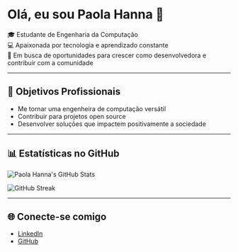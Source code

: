 # Olá, eu sou Paola Hanna 👋

🎓 Estudante de Engenharia da Computação  
💻 Apaixonada por tecnologia e aprendizado constante  
🚀 Em busca de oportunidades para crescer como desenvolvedora e contribuir com a comunidade

---

## 💼 Objetivos Profissionais
- Me tornar uma engenheira de computação versátil
- Contribuir para projetos open source
- Desenvolver soluções que impactem positivamente a sociedade

---

## 📊 Estatísticas no GitHub

![Paola Hanna's GitHub Stats](https://github-readme-stats.vercel.app/api?username=hann1105&show_icons=true&theme=radical&count_private=true)

![GitHub Streak](https://github-readme-streak-stats.herokuapp.com/?user=hann1105&theme=radical)

---

## 🌐 Conecte-se comigo

- [LinkedIn](http://www.linkedin.com/in/paola-coutinho-4162a2366)
- [GitHub](https://github.com/hann1105)
